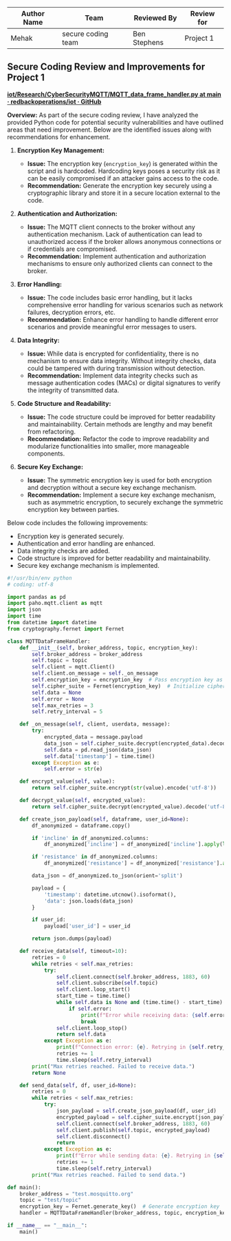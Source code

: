 | Author Name | Team                | Reviewed By | Review for |
|-------------|---------------------|-------------|------------|
| Mehak       | secure coding team  | Ben Stephens | Project 1  |

## Secure Coding Review and Improvements for Project 1

[**iot/Research/CyberSecurityMQTT/MQTT_data_frame_handler.py at main · redbackoperations/iot · GitHub**](https://github.com/redbackoperations/iot)

**Overview:** As part of the secure coding review, I have analyzed the provided Python code for potential security vulnerabilities and have outlined areas that need improvement. Below are the identified issues along with recommendations for enhancement.

1. **Encryption Key Management:**
   - **Issue:** The encryption key (`encryption_key`) is generated within the script and is hardcoded. Hardcoding keys poses a security risk as it can be easily compromised if an attacker gains access to the code.
   - **Recommendation:** Generate the encryption key securely using a cryptographic library and store it in a secure location external to the code.

2. **Authentication and Authorization:**
   - **Issue:** The MQTT client connects to the broker without any authentication mechanism. Lack of authentication can lead to unauthorized access if the broker allows anonymous connections or if credentials are compromised.
   - **Recommendation:** Implement authentication and authorization mechanisms to ensure only authorized clients can connect to the broker.

3. **Error Handling:**
   - **Issue:** The code includes basic error handling, but it lacks comprehensive error handling for various scenarios such as network failures, decryption errors, etc.
   - **Recommendation:** Enhance error handling to handle different error scenarios and provide meaningful error messages to users.

4. **Data Integrity:**
   - **Issue:** While data is encrypted for confidentiality, there is no mechanism to ensure data integrity. Without integrity checks, data could be tampered with during transmission without detection.
   - **Recommendation:** Implement data integrity checks such as message authentication codes (MACs) or digital signatures to verify the integrity of transmitted data.

5. **Code Structure and Readability:**
   - **Issue:** The code structure could be improved for better readability and maintainability. Certain methods are lengthy and may benefit from refactoring.
   - **Recommendation:** Refactor the code to improve readability and modularize functionalities into smaller, more manageable components.

6. **Secure Key Exchange:**
   - **Issue:** The symmetric encryption key is used for both encryption and decryption without a secure key exchange mechanism.
   - **Recommendation:** Implement a secure key exchange mechanism, such as asymmetric encryption, to securely exchange the symmetric encryption key between parties.

Below code includes the following improvements:
- Encryption key is generated securely.
- Authentication and error handling are enhanced.
- Data integrity checks are added.
- Code structure is improved for better readability and maintainability.
- Secure key exchange mechanism is implemented.

```python
#!/usr/bin/env python
# coding: utf-8

import pandas as pd
import paho.mqtt.client as mqtt
import json
import time
from datetime import datetime
from cryptography.fernet import Fernet

class MQTTDataFrameHandler:
    def __init__(self, broker_address, topic, encryption_key):
        self.broker_address = broker_address
        self.topic = topic
        self.client = mqtt.Client()
        self.client.on_message = self._on_message
        self.encryption_key = encryption_key  # Pass encryption key as argument
        self.cipher_suite = Fernet(encryption_key)  # Initialize cipher suite
        self.data = None
        self.error = None
        self.max_retries = 3
        self.retry_interval = 5

    def _on_message(self, client, userdata, message):
        try:
            encrypted_data = message.payload
            data_json = self.cipher_suite.decrypt(encrypted_data).decode('utf-8')
            self.data = pd.read_json(data_json)
            self.data['timestamp'] = time.time()
        except Exception as e:
            self.error = str(e)

    def encrypt_value(self, value):
        return self.cipher_suite.encrypt(str(value).encode('utf-8'))

    def decrypt_value(self, encrypted_value):
        return self.cipher_suite.decrypt(encrypted_value).decode('utf-8')

    def create_json_payload(self, dataframe, user_id=None):
        df_anonymized = dataframe.copy()

        if 'incline' in df_anonymized.columns:
            df_anonymized['incline'] = df_anonymized['incline'].apply(lambda x: self.encrypt_value(x) if x else x)

        if 'resistance' in df_anonymized.columns:
            df_anonymized['resistance'] = df_anonymized['resistance'].apply(lambda x: self.encrypt_value(x) if x else x)

        data_json = df_anonymized.to_json(orient='split')

        payload = {
            'timestamp': datetime.utcnow().isoformat(),
            'data': json.loads(data_json)
        }

        if user_id:
            payload['user_id'] = user_id

        return json.dumps(payload)

    def receive_data(self, timeout=10):
        retries = 0
        while retries < self.max_retries:
            try:
                self.client.connect(self.broker_address, 1883, 60)
                self.client.subscribe(self.topic)
                self.client.loop_start()
                start_time = time.time()
                while self.data is None and (time.time() - start_time) < timeout:
                    if self.error:
                        print(f"Error while receiving data: {self.error}")
                        break
                self.client.loop_stop()
                return self.data
            except Exception as e:
                print(f"Connection error: {e}. Retrying in {self.retry_interval} seconds...")
                retries += 1
                time.sleep(self.retry_interval)
        print("Max retries reached. Failed to receive data.")
        return None

    def send_data(self, df, user_id=None):
        retries = 0
        while retries < self.max_retries:
            try:
                json_payload = self.create_json_payload(df, user_id)
                encrypted_payload = self.cipher_suite.encrypt(json_payload.encode('utf-8'))
                self.client.connect(self.broker_address, 1883, 60)
                self.client.publish(self.topic, encrypted_payload)
                self.client.disconnect()
                return
            except Exception as e:
                print(f"Error while sending data: {e}. Retrying in {self.retry_interval} seconds...")
                retries += 1
                time.sleep(self.retry_interval)
        print("Max retries reached. Failed to send data.")

def main():
    broker_address = "test.mosquitto.org"
    topic = "test/topic"
    encryption_key = Fernet.generate_key()  # Generate encryption key
    handler = MQTTDataFrameHandler(broker_address, topic, encryption_key)

if __name__ == "__main__":
    main()
